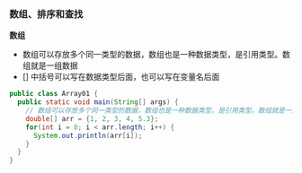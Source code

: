 ### 数组、排序和查找

**数组**

* 数组可以存放多个同一类型的数据，数组也是一种数据类型，是引用类型。数组就是一组数据
* [] 中括号可以写在数据类型后面，也可以写在变量名后面

```java
public class Array01 {
  public static void main(String[] args) {
    // 数组可以存放多个同一类型的数据，数组也是一种数据类型，是引用类型。数组就是一组数据
    double[] arr = {1, 2, 3, 4, 5.3};
    for(int i = 0; i < arr.length; i++) {
      System.out.println(arr[i]);
    }
  }
}
```

